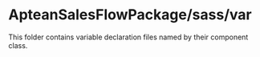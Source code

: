 # ApteanSalesFlowPackage/sass/var

This folder contains variable declaration files named by their component class.
